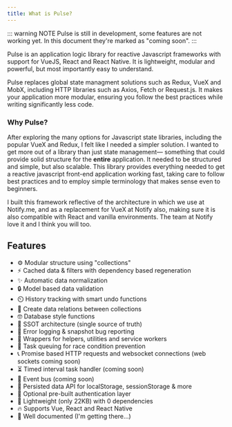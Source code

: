 ```yaml
---
title: What is Pulse?
---
```


::: warning NOTE
Pulse is still in development, some features are not working yet. In this document they're marked as "coming soon".
:::

Pulse is an application logic library for reactive Javascript frameworks with support for VueJS, React and React Native. It is lightweight, modular and powerful, but most importantly easy to understand.

Pulse replaces global state managment solutions such as Redux, VueX and MobX, including HTTP libraries such as Axios, Fetch or Request.js. It makes your application more modular, ensuring you follow the best practices while writing significantly less code.

### Why Pulse?

After exploring the many options for Javascript state libraries, including the popular VueX and Redux, I felt like I needed a simpler solution. I wanted to get more out of a library than just state management― something that could provide solid structure for the **entire** application. It needed to be structured and simple, but also scalable. This library provides everything needed to get a reactive javascript front-end application working fast, taking care to follow best practices and to employ simple terminology that makes sense even to beginners.

I built this framework reflective of the architecture in which we use at Notify.me, and as a replacement for VueX at Notify also, making sure it is also compatible with React and vanilla environments. The team at Notify love it and I think you will too.

## Features

- :gear: Modular structure using "collections"
- :zap: Cached data & filters with dependency based regeneration
- :sparkles: Automatic data normalization
- :lock: Model based data validation
- :timer_clock: History tracking with smart undo functions
- :crystal_ball: Create data relations between collections
- :nerd_face: Database style functions
- :gem: SSOT architecture (single source of truth)
- :closed_book: Error logging & snapshot bug reporting
- :wrench: Wrappers for helpers, utilities and service workers
- :construction: Task queuing for race condition prevention
- :telephone_receiver: Promise based HTTP requests and websocket connections (web sockets coming soon)
- :hourglass_flowing_sand: Timed interval task handler (coming soon)
- :bus: Event bus (coming soon)
- :floppy_disk: Persisted data API for localStorage, sessionStorage & more
- :key: Optional pre-built authentication layer
- :leaves: Lightweight (only 22KB) with 0 dependencies
- :fire: Supports Vue, React and React Native
- :yellow_heart: Well documented (I'm getting there...)
